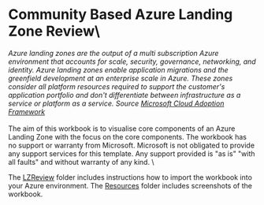 # Community Based Azure Landing Zone Review\
*Azure landing zones are the output of a multi subscription Azure environment that accounts for scale, security, governance, networking, and identity. Azure landing zones enable application migrations and the greenfield development at an enterprise scale in Azure. These zones consider all platform resources required to support the customer's application portfolio and don't differentiate between infrastructure as a service or platform as a service. Source [Microsoft Cloud Adoption Framework](https://docs.microsoft.com/en-us/azure/cloud-adoption-framework/ready/landing-zone/)*
\
\
The aim of this workbook is to visualise core components of an Azure Landing Zone with the focus on the core components. The workbook has no support or warranty from Microsoft. Microsoft is not obligated to provide any support services for this template. Any support provided is "as is" "with all faults" and without warranty of any kind.
\

The [LZReview](LZReview/readme.md) folder includes instructions how to import the workbook into your Azure environment.
The [Resources](/resources) folder includes screenshots of the workbook.
